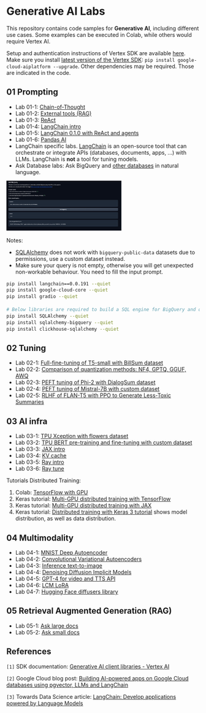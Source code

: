 # Generative AI Labs

This repository contains code samples for **Generative AI**, including different use cases. 
Some examples can be executed in Colab, while others would require Vertex AI.

Setup and authentication instructions of Vertex SDK are available [here](https://cloud.google.com/vertex-ai/docs/start/client-libraries). Make sure you install [latest version of the Vertex SDK](https://pypi.org/project/google-cloud-aiplatform/): `pip install google-cloud-aiplatform --upgrade`. Other dependencies may be required. Those are indicated in the code.


## 01 Prompting

* Lab 01-1: [Chain-of-Thought](01-prompting/01-1-cot.ipynb)
* Lab 01-2: [External tools (RAG)](01-prompting/01-2-external-tools.ipynb) 
* Lab 01-3: [ReAct](01-prompting/01-3-react.ipynb)
* Lab 01-4: [LangChain intro](01-prompting/01-4-langchain.ipynb)
* Lab 01-5: [LangChain 0.1.0 with ReAct and agents](01-prompting/01-5-langchain-react-agents.ipynb)
* Lab 01-6: [Pandas AI](01-prompting/01-6-pandasai.ipynb)
* LangChain specific labs. [LangChain](https://python.langchain.com/docs/get_started/introduction.html) is an open-source tool that can orchestrate or integrate APIs (databases, documents, apps, ...) with LLMs. LangChain is **not** a tool for tuning models.
* Ask Database labs: Ask BigQuery and [other databases](https://cloud.google.com/blog/products/data-analytics/building-ai-powered-apps-on-google-cloud-databases-using-pgvector-llms-and-langchain) in natural language.

<img src="images/ask-bigquery-gradio.png" alt="ask-bigquery Gradio demo" width="300"/>

Notes:
* [SQLAlchemy](https://www.sqlalchemy.org/) does not work  with `bigquery-public-data` datasets due to permissions, use a custom dataset instead.
* Make sure your query is not empty, otherwise you will get unexpected non-workable behaviour. You need to fill the input prompt.

```sh
pip install langchain==0.0.191 --quiet
pip install google-cloud-core --quiet
pip install gradio --quiet

# Below libraries are required to build a SQL engine for BigQuery and other DBs
pip install SQLAlchemy --quiet
pip install sqlalchemy-bigquery --quiet
pip install clickhouse-sqlalchemy --quiet
```


## 02 Tuning

* Lab 02-1: [Full-fine-tuning of T5-small with BillSum dataset](02-tuning/02-1-t5small-billsum.ipynb)
* Lab 02-2: [Comparison of quantization methods: NF4, GPTQ, GGUF, AWQ](02-tuning/02-2-gptq-gguf-awq.ipynb)
* Lab 02-3: [PEFT tuning of Phi-2 with DialogSum dataset](02-tuning/02-3-phi2-dialogsum-qlora.ipynb)
* Lab 02-4: [PEFT tuning of Mistral-7B with custom dataset](02-tuning/02-4-mistral-custom-qlora.ipynb)
* Lab 02-5: [RLHF of FLAN-T5 with PPO  to Generate Less-Toxic Summaries](02-tuning/02-5-rlhf-flant5-ppo.ipynb)


## 03 AI infra

* Lab 03-1: [TPU Xception with flowers dataset](03-ai-infra/03-1-tpu-xception-flowers.ipynb)
* Lab 03-2: [TPU BERT pre-training and fine-tuning with custom dataset](03-ai-infra/03-2-tpu-bert-custom.ipynb)
* Lab 03-3: [JAX intro](03-ai-infra/03-3-jax.ipynb)
* Lab 03-4: [KV cache](03-ai-infra/03-4-kvcache.ipynb)
* Lab 03-5: [Ray intro](03-ai-infra/03-5-ray-train.ipynb)
* Lab 03-6: [Ray tune](03-ai-infra/03-6-ray-tune.ipynb)

Tutorials Distributed Training:

1. Colab: [TensorFlow with GPU](https://colab.sandbox.google.com/notebooks/gpu.ipynb)
2. Keras tutorial: [Multi-GPU distributed training with TensorFlow](https://keras.io/guides/distributed_training_with_tensorflow/)
3. Keras tutorial: [Multi-GPU distributed training with JAX](https://keras.io/guides/distributed_training_with_jax/) 
4. Keras tutorial: [Distributed training with Keras 3 tutorial](https://keras.io/guides/distribution/) shows model distribution, as well as data distribution.


## 04 Multimodality

* Lab 04-1: [MNIST Deep Autoencoder](04-multimodal/04-1-intro-vae.ipynb)
* Lab 04-2: [Convolutional Variational Autoencoders](04-multimodal/04-2-convolutional-vae.ipynb)
* Lab 04-3: [Inference text-to-image](04-multimodal/04-3-inference-text2image.ipynb)
* Lab 04-4: [Denoising Diffusion Implicit Models](04-multimodal/04-4-ddim-potion.ipynb) 
* Lab 04-5: [GPT-4 for video and TTS API](04-multimodal/04-5-gpt4-with-vision-for-video-understanding.ipynb) 
* Lab 04-6: [LCM LoRA](04-multimodal/04-6-lcm-lora-inference.ipynb)
* Lab 04-7: [Hugging Face diffusers library](04-multimodal/04-7-huggingface-diffusers-intro.ipynb)


## 05 Retrieval Augmented Generation (RAG)

* Lab 05-1: [Ask large docs](https://medium.com/google-cloud/generative-ai-q-a-with-semantic-answering-on-large-scanned-documents-with-vertex-ai-chroma-7f4806a3cb71)
* Lab 05-2: [Ask small docs](https://github.com/rafaelsf80/genai-vertex-documents-synchronous)


## References

`[1]` SDK documentation: [Generative AI client libraries - Vertex AI](https://cloud.google.com/vertex-ai/docs/start/client-libraries)

`[2]` Google Cloud blog post: [Building AI-powered apps on Google Cloud databases using pgvector, LLMs and LangChain](https://cloud.google.com/blog/products/data-analytics/building-ai-powered-apps-on-google-cloud-databases-using-pgvector-llms-and-langchain)

`[3]` Towards Data Science article: [LangChain: Develop applications powered by Language Models](https://towardsdatascience.com/develop-applications-powered-by-language-models-with-langchain-d2f7a1d1ad1a)     
